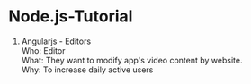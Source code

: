 Node.js-Tutorial
================

1. Angularjs - Editors
<br>Who: Editor
<br>What: They want to modify app's video content by website.
<br>Why: To increase daily active users

